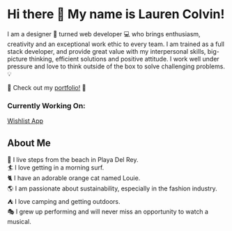# Hi there 👋   My name is Lauren Colvin!

I am a designer 🎨  turned web developer 💻  who brings enthusiasm, creativity and an exceptional work ethic to every team. I am trained as a full stack developer, and provide great value with my interpersonal skills, big-picture thinking, efficient solutions and positive attitude. I work well under pressure and love to think outside of the box to solve challenging problems. 💡

🌟 Check out my [portfolio!](https://www.laurencolvin.com/) 🌟

### Currently Working On:

[Wishlist App](https://github.com/LaurenColvin/wishlist-client) 

## About Me

:palm_tree: I live steps from the beach in Playa Del Rey.  
:surfer: I love getting in a morning surf.  
:cat2: I have an adorable orange cat named Louie.  
:earth_americas: I am passionate about sustainability, especially in the fashion industry.  
:tent: I love camping and getting outdoors.  
:performing_arts: I grew up performing and will never miss an opportunity to watch a musical.  

<!--
**LaurenColvin/LaurenColvin** is a ✨ _special_ ✨ repository because its `README.md` (this file) appears on your GitHub profile.

Here are some ideas to get you started:

- 🔭 I’m currently working on ...
- 🌱 I’m currently learning ...
- 👯 I’m looking to collaborate on ...
- 🤔 I’m looking for help with ...
- 💬 Ask me about ...
- 📫 How to reach me: ...
- 😄 Pronouns: ...
- ⚡ Fun fact: ...
-->
